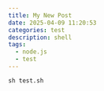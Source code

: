 ```yaml
---
title: My New Post
date: 2025-04-09 11:20:53
categories: test
description: shell
tags:
  - node.js
  - test
---
```


```shell
sh test.sh
```
